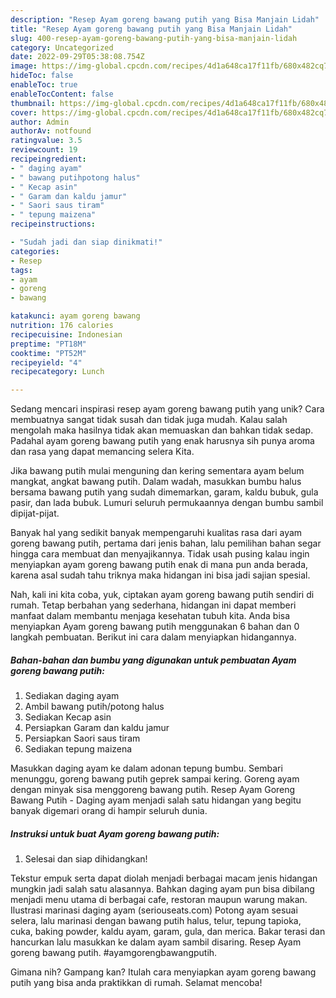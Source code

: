 ```yaml
---
description: "Resep Ayam goreng bawang putih yang Bisa Manjain Lidah"
title: "Resep Ayam goreng bawang putih yang Bisa Manjain Lidah"
slug: 400-resep-ayam-goreng-bawang-putih-yang-bisa-manjain-lidah
category: Uncategorized
date: 2022-09-29T05:38:08.754Z
image: https://img-global.cpcdn.com/recipes/4d1a648ca17f11fb/680x482cq70/ayam-goreng-bawang-putih-foto-resep-utama.jpg
hideToc: false
enableToc: true
enableTocContent: false
thumbnail: https://img-global.cpcdn.com/recipes/4d1a648ca17f11fb/680x482cq70/ayam-goreng-bawang-putih-foto-resep-utama.jpg
cover: https://img-global.cpcdn.com/recipes/4d1a648ca17f11fb/680x482cq70/ayam-goreng-bawang-putih-foto-resep-utama.jpg
author: Admin
authorAv: notfound
ratingvalue: 3.5
reviewcount: 19
recipeingredient:
- " daging ayam"
- " bawang putihpotong halus"
- " Kecap asin"
- " Garam dan kaldu jamur"
- " Saori saus tiram"
- " tepung maizena"
recipeinstructions:

- "Sudah jadi dan siap dinikmati!"
categories:
- Resep
tags:
- ayam
- goreng
- bawang

katakunci: ayam goreng bawang 
nutrition: 176 calories
recipecuisine: Indonesian
preptime: "PT18M"
cooktime: "PT52M"
recipeyield: "4"
recipecategory: Lunch

---
```





Sedang mencari inspirasi resep ayam goreng bawang putih yang unik? Cara membuatnya sangat tidak susah dan tidak juga mudah. Kalau salah mengolah maka hasilnya tidak akan memuaskan dan bahkan tidak sedap. Padahal ayam goreng bawang putih yang enak harusnya sih punya aroma dan rasa yang dapat memancing selera Kita.





Jika bawang putih mulai menguning dan kering sementara ayam belum mangkat, angkat bawang putih. Dalam wadah, masukkan bumbu halus bersama bawang putih yang sudah dimemarkan, garam, kaldu bubuk, gula pasir, dan lada bubuk. Lumuri seluruh permukaannya dengan bumbu sambil dipijat-pijat.

Banyak hal yang sedikit banyak mempengaruhi kualitas rasa dari ayam goreng bawang putih, pertama dari jenis bahan, lalu pemilihan bahan segar hingga cara membuat dan menyajikannya. Tidak usah pusing kalau ingin menyiapkan ayam goreng bawang putih enak di mana pun anda berada, karena asal sudah tahu triknya maka hidangan ini bisa jadi sajian spesial.






Nah, kali ini kita coba, yuk, ciptakan ayam goreng bawang putih sendiri di rumah. Tetap berbahan yang sederhana, hidangan ini dapat memberi manfaat dalam membantu menjaga kesehatan tubuh kita. Anda bisa menyiapkan Ayam goreng bawang putih menggunakan 6 bahan dan 0 langkah pembuatan. Berikut ini cara dalam menyiapkan hidangannya.

<!--inarticleads1-->

##### Bahan-bahan dan bumbu yang digunakan untuk pembuatan Ayam goreng bawang putih:

1. Sediakan  daging ayam
1. Ambil  bawang putih/potong halus
1. Sediakan  Kecap asin
1. Persiapkan  Garam dan kaldu jamur
1. Persiapkan  Saori saus tiram
1. Sediakan  tepung maizena


Masukkan daging ayam ke dalam adonan tepung bumbu. Sembari menunggu, goreng bawang putih geprek sampai kering. Goreng ayam dengan minyak sisa menggoreng bawang putih. Resep Ayam Goreng Bawang Putih - Daging ayam menjadi salah satu hidangan yang begitu banyak digemari orang di hampir seluruh dunia. 

<!--inarticleads2-->

##### Instruksi untuk buat Ayam goreng bawang putih:


1. Selesai dan siap dihidangkan!

Tekstur empuk serta dapat diolah menjadi berbagai macam jenis hidangan mungkin jadi salah satu alasannya. Bahkan daging ayam pun bisa dibilang menjadi menu utama di berbagai cafe, restoran maupun warung makan. Ilustrasi marinasi daging ayam (seriouseats.com) Potong ayam sesuai selera, lalu marinasi dengan bawang putih halus, telur, tepung tapioka, cuka, baking powder, kaldu ayam, garam, gula, dan merica. Bakar terasi dan hancurkan lalu masukkan ke dalam ayam sambil disaring. Resep Ayam goreng bawang putih. #ayamgorengbawangputih. 

Gimana nih? Gampang kan? Itulah cara menyiapkan ayam goreng bawang putih yang bisa anda praktikkan di rumah. Selamat mencoba!
